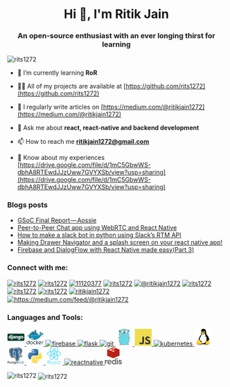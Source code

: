<h1 align="center">Hi 👋, I'm Ritik Jain</h1>
<h3 align="center">An open-source enthusiast with an ever longing thirst for learning</h3>

<p align="left"> <img src="https://komarev.com/ghpvc/?username=rits1272&label=Profile%20views&color=0e75b6&style=flat" alt="rits1272" /> </p>

- 🌱 I’m currently learning **RoR**

- 👨‍💻 All of my projects are available at [https://github.com/rits1272](https://github.com/rits1272)

- 📝 I regularly write articles on [https://medium.com/@ritikjain1272](https://medium.com/@ritikjain1272)

- 💬 Ask me about **react, react-native and backend development**

- 📫 How to reach me **ritikjain1272@gmail.com**

- 📄 Know about my experiences [https://drive.google.com/file/d/1mC5GbwWS-dbhA8RTEwdJJzUww7GVYXSb/view?usp=sharing](https://drive.google.com/file/d/1mC5GbwWS-dbhA8RTEwdJJzUww7GVYXSb/view?usp=sharing)

### Blogs posts
<!-- BLOG-POST-LIST:START -->
- [GSoC Final Report — Aossie](https://ritikjain1272.medium.com/gsoc-final-report-aossie-46b654e47885?source=rss-739dc89593b4------2)
- [Peer-to-Peer Chat app using WebRTC and React Native](https://medium.com/nerd-for-tech/peer-to-peer-chat-app-using-webrtc-and-react-native-6c15759f92ec?source=rss-739dc89593b4------2)
- [How to make a slack bot in python using Slack’s RTM API](https://ritikjain1272.medium.com/how-to-make-a-slack-bot-in-python-using-slacks-rtm-api-335b393563cd?source=rss-739dc89593b4------2)
- [Making Drawer Navigator and a splash screen on your react native app!](https://ritikjain1272.medium.com/making-drawer-navigator-and-a-splash-screen-on-your-react-native-app-2fb561ee17f1?source=rss-739dc89593b4------2)
- [Firebase and DialogFlow with React Native made easy&lpar;Part 3&rpar;](https://medium.com/analytics-vidhya/firebase-and-dialogflow-with-react-native-made-easy-part-3-5bc42793b164?source=rss-739dc89593b4------2)
<!-- BLOG-POST-LIST:END -->

<h3 align="left">Connect with me:</h3>
<p align="left">
<a href="https://twitter.com/rits1272" target="blank"><img align="center" src="https://raw.githubusercontent.com/rahuldkjain/github-profile-readme-generator/master/src/images/icons/Social/twitter.svg" alt="rits1272" height="30" width="40" /></a>
<a href="https://linkedin.com/in/rits1272" target="blank"><img align="center" src="https://raw.githubusercontent.com/rahuldkjain/github-profile-readme-generator/master/src/images/icons/Social/linked-in-alt.svg" alt="rits1272" height="30" width="40" /></a>
<a href="https://stackoverflow.com/users/11120377" target="blank"><img align="center" src="https://raw.githubusercontent.com/rahuldkjain/github-profile-readme-generator/master/src/images/icons/Social/stack-overflow.svg" alt="11120377" height="30" width="40" /></a>
<a href="https://instagram.com/rits1272" target="blank"><img align="center" src="https://raw.githubusercontent.com/rahuldkjain/github-profile-readme-generator/master/src/images/icons/Social/instagram.svg" alt="rits1272" height="30" width="40" /></a>
<a href="https://medium.com/@ritikjain1272" target="blank"><img align="center" src="https://raw.githubusercontent.com/rahuldkjain/github-profile-readme-generator/master/src/images/icons/Social/medium.svg" alt="@ritikjain1272" height="30" width="40" /></a>
<a href="https://www.codechef.com/users/rits1272" target="blank"><img align="center" src="https://cdn.jsdelivr.net/npm/simple-icons@3.1.0/icons/codechef.svg" alt="rits1272" height="30" width="40" /></a>
<a href="https://www.hackerrank.com/rits1272" target="blank"><img align="center" src="https://raw.githubusercontent.com/rahuldkjain/github-profile-readme-generator/master/src/images/icons/Social/hackerrank.svg" alt="rits1272" height="30" width="40" /></a>
<a href="https://codeforces.com/profile/rits1272" target="blank"><img align="center" src="https://cdn.jsdelivr.net/npm/simple-icons@3.0.1/icons/codeforces.svg" alt="rits1272" height="30" width="40" /></a>
<a href="https://www.leetcode.com/ritikjain1272" target="blank"><img align="center" src="https://raw.githubusercontent.com/rahuldkjain/github-profile-readme-generator/master/src/images/icons/Social/leet-code.svg" alt="ritikjain1272" height="30" width="40" /></a>
<a href="/https://medium.com/feed/@ritikjain1272" target="blank"><img align="center" src="https://raw.githubusercontent.com/rahuldkjain/github-profile-readme-generator/master/src/images/icons/Social/rss.svg" alt="https://medium.com/feed/@ritikjain1272" height="30" width="40" /></a>
</p>

<h3 align="left">Languages and Tools:</h3>
<p align="left"> <a href="https://www.djangoproject.com/" target="_blank"> <img src="https://raw.githubusercontent.com/devicons/devicon/master/icons/django/django-original.svg" alt="django" width="40" height="40"/> </a> <a href="https://www.docker.com/" target="_blank"> <img src="https://raw.githubusercontent.com/devicons/devicon/master/icons/docker/docker-original-wordmark.svg" alt="docker" width="40" height="40"/> </a> <a href="https://firebase.google.com/" target="_blank"> <img src="https://www.vectorlogo.zone/logos/firebase/firebase-icon.svg" alt="firebase" width="40" height="40"/> </a> <a href="https://flask.palletsprojects.com/" target="_blank"> <img src="https://www.vectorlogo.zone/logos/pocoo_flask/pocoo_flask-icon.svg" alt="flask" width="40" height="40"/> </a> <a href="https://git-scm.com/" target="_blank"> <img src="https://www.vectorlogo.zone/logos/git-scm/git-scm-icon.svg" alt="git" width="40" height="40"/> </a> <a href="https://golang.org" target="_blank"> <img src="https://raw.githubusercontent.com/devicons/devicon/master/icons/go/go-original.svg" alt="go" width="40" height="40"/> </a> <a href="https://developer.mozilla.org/en-US/docs/Web/JavaScript" target="_blank"> <img src="https://raw.githubusercontent.com/devicons/devicon/master/icons/javascript/javascript-original.svg" alt="javascript" width="40" height="40"/> </a> <a href="https://kubernetes.io" target="_blank"> <img src="https://www.vectorlogo.zone/logos/kubernetes/kubernetes-icon.svg" alt="kubernetes" width="40" height="40"/> </a> <a href="https://www.linux.org/" target="_blank"> <img src="https://raw.githubusercontent.com/devicons/devicon/master/icons/linux/linux-original.svg" alt="linux" width="40" height="40"/> </a> <a href="https://www.postgresql.org" target="_blank"> <img src="https://raw.githubusercontent.com/devicons/devicon/master/icons/postgresql/postgresql-original-wordmark.svg" alt="postgresql" width="40" height="40"/> </a> <a href="https://www.python.org" target="_blank"> <img src="https://raw.githubusercontent.com/devicons/devicon/master/icons/python/python-original.svg" alt="python" width="40" height="40"/> </a> <a href="https://reactjs.org/" target="_blank"> <img src="https://raw.githubusercontent.com/devicons/devicon/master/icons/react/react-original-wordmark.svg" alt="react" width="40" height="40"/> </a> <a href="https://reactnative.dev/" target="_blank"> <img src="https://reactnative.dev/img/header_logo.svg" alt="reactnative" width="40" height="40"/> </a> <a href="https://redis.io" target="_blank"> <img src="https://raw.githubusercontent.com/devicons/devicon/master/icons/redis/redis-original-wordmark.svg" alt="redis" width="40" height="40"/> </a> </p>

<p><img align="left" src="https://github-readme-stats.vercel.app/api/top-langs?username=rits1272&show_icons=true&locale=en&layout=compact" alt="rits1272" /></p>

<p>&nbsp;<img align="center" src="https://github-readme-stats.vercel.app/api?username=rits1272&show_icons=true&locale=en" alt="rits1272" /></p>
